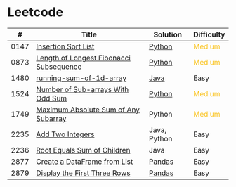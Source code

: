 # Leetcode

|#|Title|Solution|Difficulty|
|-|-----|--------|----------|
|0147|[Insertion Sort List](https://leetcode.com/problems/insertion-sort-list/description/)|[Python](/submissions/0147-insertion-sort-list/solution.py)|<span style="color: #fac31d;">Medium</span>|
|0873|[Length of Longest Fibonacci Subsequence](https://leetcode.com/problems/length-of-longest-fibonacci-subsequence/description/)|[Python](/submissions/0873-length-of-longest-fibonacci-subsequence/solution.py)|<span style="color: #fac31d;">Medium</span>|
|1480|[running-sum-of-1d-array](https://leetcode.com/problems/running-sum-of-1d-array/description/)|[Java](/submissions/1480-running-sum-of-1d-array/solution.java)|Easy|
|1524|[Number of Sub-arrays With Odd Sum](https://leetcode.com/problems/number-of-sub-arrays-with-odd-sum/description/)|[Python](/submissions/1524-number-of-sub-arrays-with-odd-sum/solution.py)|<span style="color: #fac31d;">Medium</span>|
|1749|[Maximum Absolute Sum of Any Subarray](https://leetcode.com/problems/maximum-absolute-sum-of-any-subarray/description/)|Python|<span style="color: #fac31d;">Medium</span>|
|2235|[Add Two Integers](https://leetcode.com/problems/add-two-integers/)|Java, Python|Easy|
|2236|[Root Equals Sum of Children](https://leetcode.com/problems/root-equals-sum-of-children/description/)|Java|Easy|
|2877|[Create a DataFrame from List](https://leetcode.com/problems/create-a-dataframe-from-list/description/)|[Pandas](/submissions/2877-create-a-dataframe-from-list/solution.py)|Easy|
|2879|[Display the First Three Rows](https://leetcode.com/problems/display-the-first-three-rows/description/)|[Pandas](/submissions/2879-display-the-first-three-rows/solution.py)|Easy|
